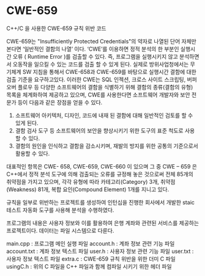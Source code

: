 # CWE-659
C++/C 을 사용한 CWE-659 규칙 위반 코드

CWE-659는 "Insufficiently Protected Credentials"의 약자로 나열된 단어 자체만 본다면 ‘일반적인 결함의 나열’ 이다.
‘CWE’를 이용하면 정적 분석의 한 부분인 실행시간 오류 ( Runtime Error )를 검출할 수 있다.
즉, 프로그램을 실행시키지 않고 분석하면서 오동작을 일으킬 수 있는 코드를 검출 할 수 있게 된다.
실제로 방위사업청에서는 무기체계 SW 지침을 통해서 CWE-658과 CWE-659를 바탕으로 실행시간 결함에 대한 검출 기준을 요구하고있다.
이러한 CWE는 SQL 인젝션, 크로스 사이트 스크립팅, 버퍼 오버 플로우 등 다양한 소프트웨어의 결함을 식별하기 위해 결함의 종류(결함의 유형) 목록을 체계화하여 제공하고 있으며, CWE를 사용한다면 소프트웨어 개발자와 보안 전문가 등이 다음과 같은 장점을 얻을 수 있다.

1. 소프트웨어 아키텍처, 디자인, 코드에 내재 된 결함에 대해 일반적인 검토를 할 수 있게 된다.
2. 결함 검사 도구 등 소프트웨어의 보안을 향상시키기 위한 도구의 표준 척도로 사용할 수 있다.
3. 결함의 원인을 인식하고 결함을 감소시키며, 재발의 방지를 위한 공통의 기준으로서 활용할 수  있다.
   
대표적인 항목은 CWE- 658, CWE-659, CWE-660 이 있으며
그 중 CWE – 659 은 C++에서 정적 분석 도구에 의해 검출되는 오류를 규정해 놓은 것으로써 전체 85개의 취약점을 가지고 있으며, 
각각 유형에 따라 카테고리(Category) 3개, 취약점(Weakness) 81개, 복합 요인(Compound Element) 1개를 지니고 있다.

규칙을 일부로 위반하는 프로젝트를 생성하여 인턴십을 진행한 회사에서 개발한 staic 테스트 자동화 도구를 사용해 분석을 수행하였다.

프로그램의 내용은 사용자 정보와 이를 활용하여 은행 계좌와 관련된 서비스를 제공하는 프로젝트이다.
데이터는 파일 시스템으로 다룬다.

main.cpp : 프로그램 메인 실행 파일
account.h : 계좌 정보 관련 기능 파일
account.txt : 계좌 정보 텍스트 파일
user.h : 사용자 정보 관련 기능 파일
user.txt : 사용자 정보 텍스트 파일
extra.c : CWE-659 규칙 위반을 위한 더미 C 파일
usingC.h : 위의 C 파일을 C++ 파일과 함께 컴파일 시키기 위한 헤더 파일
